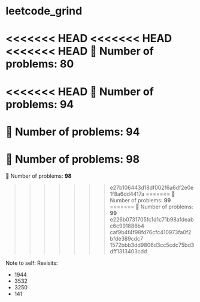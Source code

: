 ﻿# leetcode_grind
<<<<<<< HEAD
<<<<<<< HEAD
<<<<<<< HEAD
🧮 Number of problems: **80**
=======
<<<<<<< HEAD
🧮 Number of problems: **94**
=======
🧮 Number of problems: **94**
=======
🧮 Number of problems: **98**
=======
🧮 Number of problems: **98**
>>>>>>> e27b106443d18df002f6a6df2e0e1f8a6dd4417a
=======
🧮 Number of problems: **99**
=======
🧮 Number of problems: **99**
>>>>>>> e226b0731705fc1d1c71b98afdeabc6c991886b4
>>>>>>> caf9b4f4f98fd76cfc410973fa0f2bfde389cdc7
>>>>>>> 1572bbb3dd9806d3cc5cdc75bd3dff1313403cdd

Note to self:
Revisits:
- 1944
- 3532
- 3250
- 141
